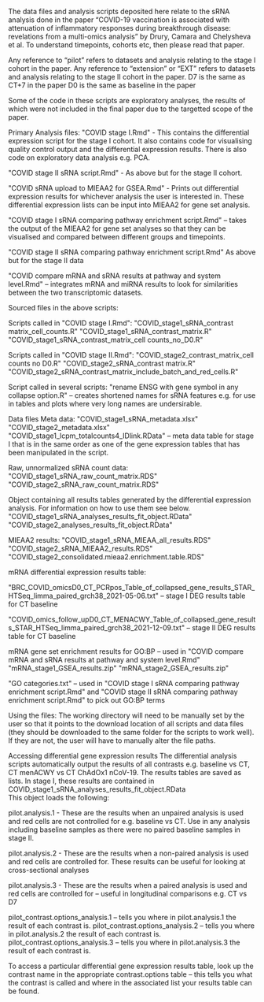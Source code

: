 The data files and analysis scripts deposited here relate to the sRNA analysis done in the paper “COVID-19 vaccination is associated with attenuation of inflammatory responses during breakthrough disease: revelations from a multi-omics analysis” by Drury, Camara and Chelysheva et al. To understand timepoints, cohorts etc, then please read that paper. 

Any reference to “pilot” refers to datasets and analysis relating to the stage I cohort in the paper.  Any reference to “extension” or “EXT” refers to datasets and analysis relating to the stage II cohort in the paper. 
D7 is the same as CT+7 in the paper
D0 is the same as baseline in the paper

Some of the code in these scripts are exploratory analyses, the results of which were not included in the final paper due to the targetted scope of the paper.


Primary Analysis files:
"COVID stage I.Rmd" - This contains the differential expression script for the stage I cohort. It also contains code for visualising quality control output and the differential expression results. There is also code on exploratory data analysis e.g. PCA. 

"COVID stage II sRNA script.Rmd" - As above but for the stage II cohort. 

"COVID sRNA upload to MIEAA2 for GSEA.Rmd" - Prints out differential expression results for whichever analysis the user is interested in. These differential expression lists can be input into MIEAA2 for gene set analysis. 

"COVID stage I sRNA comparing pathway enrichment script.Rmd" – takes the output of the MIEAA2 for gene set analyses so that they can be visualised and compared between different groups and timepoints.

"COVID stage II sRNA comparing pathway enrichment script.Rmd" As above but for the stage II data

"COVID compare mRNA and sRNA results at pathway and system level.Rmd" – integrates mRNA and miRNA results to look for similarities between the two transcriptomic datasets. 

Sourced files in the above scripts:

Scripts called in "COVID stage I.Rmd":
"COVID_stage1_sRNA_contrast matrix_cell_counts.R"
"COVID_stage1_sRNA_contrast_matrix.R"
"COVID_stage1_sRNA_contrast_matrix_cell counts_no_D0.R"

Scripts called in "COVID stage II.Rmd":
"COVID_stage2_contrast_matrix_cell counts no D0.R"
"COVID_stage2_sRNA_contrast matrix.R"
"COVID_stage2_sRNA_contrast_matrix_include_batch_and_red_cells.R"

Script called in several scripts:
"rename ENSG with gene symbol in any collapse option.R" – creates shortened names for sRNA features e.g. for use in tables and plots where very long names are undersirable. 

Data files
Meta data:
"COVID_stage1_sRNA_metadata.xlsx"
"COVID_stage2_metadata.xlsx"
"COVID_stage1_lcpm_totalcounts4_IDlink.RData" – meta data table for stage I that is in the same order as one of the gene expression tables that has been manipulated in the script. 

Raw, unnormalized sRNA count data:
"COVID_stage1_sRNA_raw_count_matrix.RDS" 
"COVID_stage2_sRNA_raw_count_matrix.RDS"

Object containing all results tables generated by the differential expression analysis. For information on how to use them see below. 
"COVID_stage1_sRNA_analyses_results_fit_object.RData"
"COVID_stage2_analyses_results_fit_object.RData"

 MIEAA2 results:
"COVID_stage1_sRNA_MIEAA_all_results.RDS"
"COVID_stage2_sRNA_MIEAA2_results.RDS"
"COVID_stage2_consolidated.mieaa2.enrichment.table.RDS"

mRNA differential expression results table:

"BRC_COVID_omicsD0_CT_PCRpos_Table_of_collapsed_gene_results_STAR_HTSeq_limma_paired_grch38_2021-05-06.txt" – stage I DEG results table for CT baseline

"COVID_omics_follow_upD0_CT_MENACWY_Table_of_collapsed_gene_results_STAR_HTSeq_limma_paired_grch38_2021-12-09.txt" – stage II DEG results table for CT baseline


mRNA gene set enrichment results for GO:BP – used in "COVID compare mRNA and sRNA results at pathway and system level.Rmd"
"mRNA_stage1_GSEA_results.zip"
"mRNA_stage2_GSEA_results.zip"

"GO categories.txt" – used in "COVID stage I sRNA comparing pathway enrichment script.Rmd" and "COVID stage II sRNA comparing pathway enrichment script.Rmd" to pick out GO:BP terms

Using the files: 
The working directory will need to be manually set by the user so that it points to the download location of all scripts and data files (they should be downloaded to the same folder for the scripts to work well). If they are not, the user will have to manually alter the file paths.

Accessing differential gene expression results
The differential analysis scripts automatically output the results of all contrasts e.g. baseline vs CT, CT menACWY vs CT ChAdOx1 nCoV-19. The results tables are saved as lists. In stage I, these  results are contained in COVID_stage1_sRNA_analyses_results_fit_object.RData  
This object loads the following:

pilot.analysis.1 - These are the results when an unpaired analysis is used and red cells are not controlled for e.g. baseline vs CT. Use in any analysis including baseline samples as there were no paired baseline samples in stage II. 

pilot.analysis.2 - These are the results when a non-paired analysis is used and red cells are controlled for. These results can be useful for looking at cross-sectional analyses

pilot.analysis.3 - These are the results when a paired analysis is used and red cells are controlled for – useful in longitudinal comparisons e.g. CT vs D7

pilot_contrast.options_analysis.1 – tells you where in pilot.analysis.1 the result of each contrast is. 
pilot_contrast.options_analysis.2 – tells you where in pilot.analysis.2 the result of each contrast is.
pilot_contrast.options_analysis.3 – tells you where in pilot.analysis.3 the result of each contrast is.

To access a particular differential gene expression results table, look up the contrast name in the appropriate contrast.options table – this tells you what the contrast is called and where in the associated list your results table can be found. 
